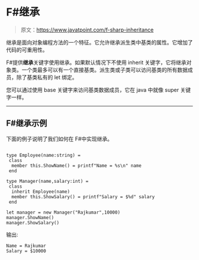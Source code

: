 # F#继承

> 原文：<https://www.javatpoint.com/f-sharp-inheritance>

继承是面向对象编程方法的一个特征。它允许继承派生类中基类的属性。它增加了代码的可重用性。

F#提供**继承**关键字使用继承。如果默认情况下不使用 inherit 关键字，它将继承对象类。一个类最多可以有一个直接基类。派生类或子类可以访问基类的所有数据成员，除了基类私有的 let 绑定。

您可以通过使用 base 关键字来访问基类数据成员，它在 java 中就像 super 关键字一样。

* * *

## F#继承示例

下面的例子说明了我们如何在 F#中实现继承。

```

type Employee(name:string) =
 class
  member this.ShowName() = printf"Name = %s\n" name
 end

type Manager(name,salary:int) =
 class
  inherit Employee(name)
  member this.ShowSalary() = printf"Salary = $%d" salary
 end

let manager = new Manager("Rajkumar",10000)
manager.ShowName()
manager.ShowSalary()

```

输出:

```
Name = Rajkumar
Salary = $10000

```